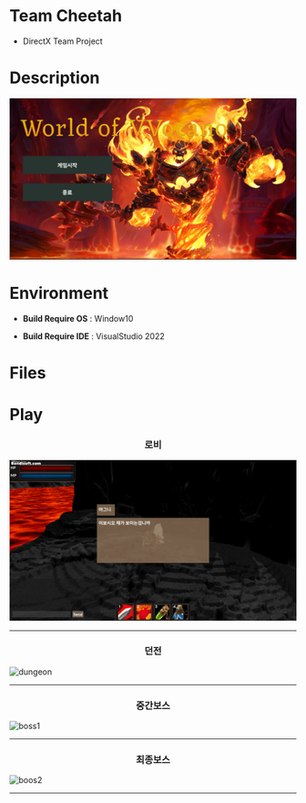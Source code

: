 # Team Cheetah
  * DirectX Team Project
#  Description
 ![예시](Resources/intro/main.png)
# Environment
 * **Build Require OS** : Window10

 * **Build Require IDE** : VisualStudio 2022

# Files

# Play
### <p align="center">로비</p>
![Lobby](Resources/intro/loby.gif)
***
### <p align="center">던전</p>
![dungeon](Resources/intro/dungeon.gif)
***
### <p align="center">중간보스</p>
![boss1](Resources/intro/mid.gif)
***
### <p align="center">최종보스</p>
![boos2](Resources/intro/boss.gif)
***
